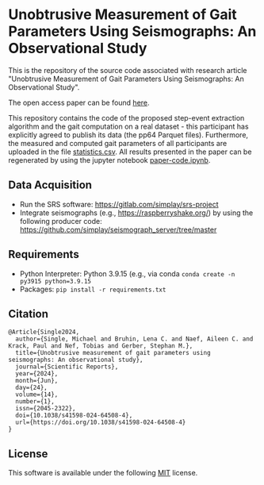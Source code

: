 # Unobtrusive Measurement of Gait Parameters Using Seismographs: An Observational Study

This is the repository of the source code associated with research article "Unobtrusive Measurement of Gait Parameters Using Seismographs: An Observational Study".

The open access paper can be found [here](https://www.nature.com/articles/s41598-024-64508-4).

This repository contains the code of the proposed step-event extraction algorithm and the gait computation on a real dataset - this participant has explicitly agreed to publish its data (the pp64 Parquet files). Furthermore, the measured and computed gait parameters of all participants are uploaded in the file [statistics.csv](statistics.csv). All results presented in the paper can be regenerated by using the jupyter notebook [paper-code.ipynb](paper-code.ipynb).

## Data Acquisition

+ Run the SRS software: https://gitlab.com/simplay/srs-project
+ Integrate seismographs (e.g., https://raspberryshake.org/) by using the following producer code: https://github.com/simplay/seismograph_server/tree/master
## Requirements

+ Python Interpreter: Python 3.9.15 (e.g., via conda `conda create -n py3915 python=3.9.15`
+ Packages: `pip install -r requirements.txt`

## Citation

```
﻿@Article{Single2024,
  author={Single, Michael and Bruhin, Lena C. and Naef, Aileen C. and Krack, Paul and Nef, Tobias and Gerber, Stephan M.},
  title={Unobtrusive measurement of gait parameters using seismographs: An observational study},
  journal={Scientific Reports},
  year={2024},
  month={Jun},
  day={24},
  volume={14},
  number={1},
  issn={2045-2322},
  doi={10.1038/s41598-024-64508-4},
  url={https://doi.org/10.1038/s41598-024-64508-4}
}
```

## License

This software is available under the following [MIT](LICENSE) license.
